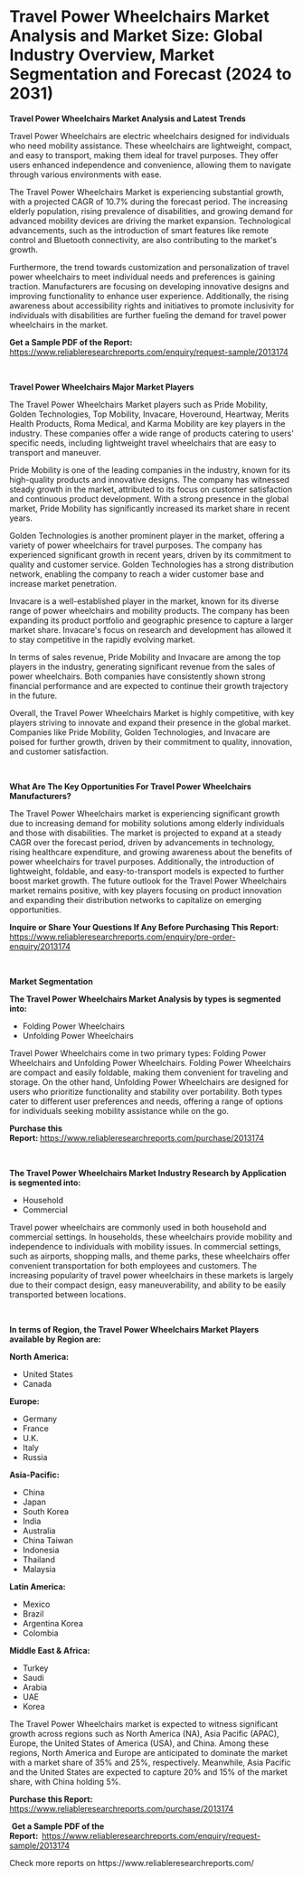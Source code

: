 <p><h1>Travel Power Wheelchairs Market Analysis and Market Size: Global Industry Overview, Market Segmentation and Forecast (2024 to 2031)</h1></p><p><strong>Travel Power Wheelchairs Market Analysis and Latest Trends</strong></p>
<p><p>Travel Power Wheelchairs are electric wheelchairs designed for individuals who need mobility assistance. These wheelchairs are lightweight, compact, and easy to transport, making them ideal for travel purposes. They offer users enhanced independence and convenience, allowing them to navigate through various environments with ease.</p><p>The Travel Power Wheelchairs Market is experiencing substantial growth, with a projected CAGR of 10.7% during the forecast period. The increasing elderly population, rising prevalence of disabilities, and growing demand for advanced mobility devices are driving the market expansion. Technological advancements, such as the introduction of smart features like remote control and Bluetooth connectivity, are also contributing to the market's growth.</p><p>Furthermore, the trend towards customization and personalization of travel power wheelchairs to meet individual needs and preferences is gaining traction. Manufacturers are focusing on developing innovative designs and improving functionality to enhance user experience. Additionally, the rising awareness about accessibility rights and initiatives to promote inclusivity for individuals with disabilities are further fueling the demand for travel power wheelchairs in the market.</p></p>
<p><strong>Get a Sample PDF of the Report:&nbsp;</strong> <a href="https://www.reliableresearchreports.com/enquiry/request-sample/2013174">https://www.reliableresearchreports.com/enquiry/request-sample/2013174</a></p>
<p>&nbsp;</p>
<p><strong>Travel Power Wheelchairs Major Market Players</strong></p>
<p><p>The Travel Power Wheelchairs Market players such as Pride Mobility, Golden Technologies, Top Mobility, Invacare, Hoveround, Heartway, Merits Health Products, Roma Medical, and Karma Mobility are key players in the industry. These companies offer a wide range of products catering to users' specific needs, including lightweight travel wheelchairs that are easy to transport and maneuver.</p><p>Pride Mobility is one of the leading companies in the industry, known for its high-quality products and innovative designs. The company has witnessed steady growth in the market, attributed to its focus on customer satisfaction and continuous product development. With a strong presence in the global market, Pride Mobility has significantly increased its market share in recent years.</p><p>Golden Technologies is another prominent player in the market, offering a variety of power wheelchairs for travel purposes. The company has experienced significant growth in recent years, driven by its commitment to quality and customer service. Golden Technologies has a strong distribution network, enabling the company to reach a wider customer base and increase market penetration.</p><p>Invacare is a well-established player in the market, known for its diverse range of power wheelchairs and mobility products. The company has been expanding its product portfolio and geographic presence to capture a larger market share. Invacare's focus on research and development has allowed it to stay competitive in the rapidly evolving market.</p><p>In terms of sales revenue, Pride Mobility and Invacare are among the top players in the industry, generating significant revenue from the sales of power wheelchairs. Both companies have consistently shown strong financial performance and are expected to continue their growth trajectory in the future.</p><p>Overall, the Travel Power Wheelchairs Market is highly competitive, with key players striving to innovate and expand their presence in the global market. Companies like Pride Mobility, Golden Technologies, and Invacare are poised for further growth, driven by their commitment to quality, innovation, and customer satisfaction.</p></p>
<p>&nbsp;</p>
<p><strong>What Are The Key Opportunities For Travel Power Wheelchairs Manufacturers?</strong></p>
<p><p>The Travel Power Wheelchairs market is experiencing significant growth due to increasing demand for mobility solutions among elderly individuals and those with disabilities. The market is projected to expand at a steady CAGR over the forecast period, driven by advancements in technology, rising healthcare expenditure, and growing awareness about the benefits of power wheelchairs for travel purposes. Additionally, the introduction of lightweight, foldable, and easy-to-transport models is expected to further boost market growth. The future outlook for the Travel Power Wheelchairs market remains positive, with key players focusing on product innovation and expanding their distribution networks to capitalize on emerging opportunities.</p></p>
<p><strong>Inquire or Share Your Questions If Any Before Purchasing This Report:</strong> <a href="https://www.reliableresearchreports.com/enquiry/pre-order-enquiry/2013174">https://www.reliableresearchreports.com/enquiry/pre-order-enquiry/2013174</a></p>
<p>&nbsp;</p>
<p><strong>Market Segmentation</strong></p>
<p><strong>The Travel Power Wheelchairs Market Analysis by types is segmented into:</strong></p>
<p><ul><li>Folding Power Wheelchairs</li><li>Unfolding Power Wheelchairs</li></ul></p>
<p><p>Travel Power Wheelchairs come in two primary types: Folding Power Wheelchairs and Unfolding Power Wheelchairs. Folding Power Wheelchairs are compact and easily foldable, making them convenient for traveling and storage. On the other hand, Unfolding Power Wheelchairs are designed for users who prioritize functionality and stability over portability. Both types cater to different user preferences and needs, offering a range of options for individuals seeking mobility assistance while on the go.</p></p>
<p><strong>Purchase this Report:&nbsp;</strong><a href="https://www.reliableresearchreports.com/purchase/2013174">https://www.reliableresearchreports.com/purchase/2013174</a></p>
<p>&nbsp;</p>
<p><strong>The Travel Power Wheelchairs Market Industry Research by Application is segmented into:</strong></p>
<p><ul><li>Household</li><li>Commercial</li></ul></p>
<p><p>Travel power wheelchairs are commonly used in both household and commercial settings. In households, these wheelchairs provide mobility and independence to individuals with mobility issues. In commercial settings, such as airports, shopping malls, and theme parks, these wheelchairs offer convenient transportation for both employees and customers. The increasing popularity of travel power wheelchairs in these markets is largely due to their compact design, easy maneuverability, and ability to be easily transported between locations.</p></p>
<p>&nbsp;</p>
<p><strong>In terms of Region, the Travel Power Wheelchairs Market Players available by Region are:</strong></p>
<p>
    <p> <strong> North America: </strong>
        <ul>
            <li>United States</li>
            <li>Canada</li>
        </ul>
        </p> 
    <p> <strong> Europe: </strong>
        <ul>
            <li>Germany</li>
            <li>France</li>
            <li>U.K.</li>
            <li>Italy</li>
            <li>Russia</li>
        </ul>
        </p> 
    <p> <strong> Asia-Pacific: </strong>
        <ul>
            <li>China</li>
            <li>Japan</li>
            <li>South Korea</li>
            <li>India</li>
            <li>Australia</li>
            <li>China Taiwan</li>
            <li>Indonesia</li>
            <li>Thailand</li>
            <li>Malaysia</li>
        </ul>
        </p> 
    <p> <strong> Latin America: </strong>
        <ul>
            <li>Mexico</li>
            <li>Brazil</li>
            <li>Argentina Korea</li>
            <li>Colombia</li>
        </ul>
        </p> 
    <p> <strong> Middle East & Africa: </strong>
        <ul>
            <li>Turkey</li>
            <li>Saudi</li>
            <li>Arabia</li>
            <li>UAE</li>
            <li>Korea</li>
        </ul>
    </p>
    </p>
<p><p>The Travel Power Wheelchairs market is expected to witness significant growth across regions such as North America (NA), Asia Pacific (APAC), Europe, the United States of America (USA), and China. Among these regions, North America and Europe are anticipated to dominate the market with a market share of 35% and 25%, respectively. Meanwhile, Asia Pacific and the United States are expected to capture 20% and 15% of the market share, with China holding 5%.</p></p>
<p><strong>Purchase this Report: </strong><a href="https://www.reliableresearchreports.com/purchase/2013174">https://www.reliableresearchreports.com/purchase/2013174</a></p>
<p>&nbsp;<strong>Get a Sample PDF of the Report:&nbsp;&nbsp;</strong><a href="https://www.reliableresearchreports.com/enquiry/request-sample/2013174">https://www.reliableresearchreports.com/enquiry/request-sample/2013174</a></p>
<p><strong></strong></p>
<p>Check more reports on https://www.reliableresearchreports.com/</p>